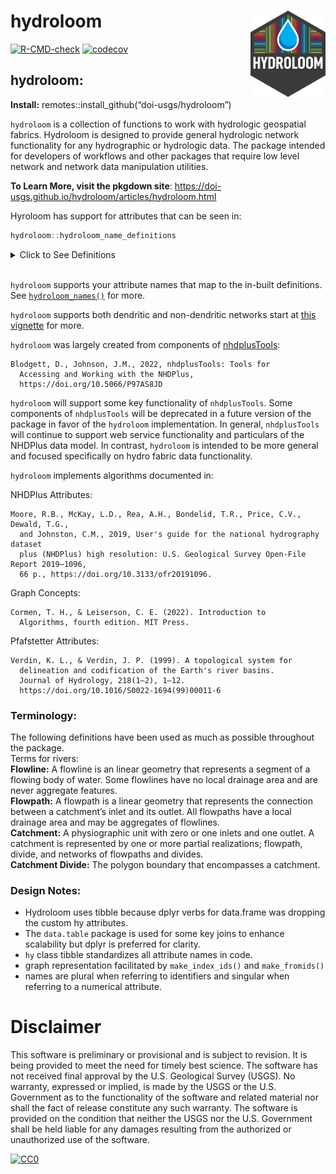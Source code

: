 
<!-- README.md is generated from README.Rmd. Please edit that file -->

# hydroloom <img src="man/figures/logo.png" align="right" alt="" width="120" />

[![R-CMD-check](https://github.com/DOI-USGS/hydroloom/actions/workflows/R-CMD-check.yaml/badge.svg)](https://github.com/DOI-USGS/hydroloom/actions/workflows/R-CMD-check.yaml)
[![codecov](https://codecov.io/gh/doi-usgs/hydroloom/branch/main/graph/badge.svg)](https://app.codecov.io/gh/doi-usgs/hydroloom)

## hydroloom:

**Install:** remotes::install_github(“doi-usgs/hydroloom”)

`hydroloom` is a collection of functions to work with hydrologic
geospatial fabrics. Hydroloom is designed to provide general hydrologic
network functionality for any hydrographic or hydrologic data. The
package intended for developers of workflows and other packages that
require low level network and network data manipulation utilities.

**To Learn More, visit the pkgdown site**:
<https://doi-usgs.github.io/hydroloom/articles/hydroloom.html>

Hyroloom has support for attributes that can be seen in:

``` r
hydroloom::hydroloom_name_definitions
```

<details>
<summary>
Click to See Definitions
</summary>

| Name                      | Definition                                                                                                                                                                                            |
|:--------------------------|:------------------------------------------------------------------------------------------------------------------------------------------------------------------------------------------------------|
| id                        | shared network identifier for catchment divide and flowpath or flowline                                                                                                                               |
| toid                      | indicates to the downstream id. May or may not be dendritic                                                                                                                                           |
| fromnode                  | indicates the node representing the nexus upstream of a catchment                                                                                                                                     |
| tonode                    | indicates the node representing the nexus downstream of a catchment                                                                                                                                   |
| divergence                | indicates whether a catchment is not downstream of a diversion (0), the primary path downstream of a divergence (1), or a minor path downstream of a diversion (2).                                   |
| wbid                      | waterbody id                                                                                                                                                                                          |
| total_da_sqkm             | total drainage area at the outlet of a catchment                                                                                                                                                      |
| da_sqkm                   | local drainage area of a catchment                                                                                                                                                                    |
| length_km                 | length of a single catchment’s flowpath                                                                                                                                                               |
| pathlength_km             | distance from the outlet of a catchment to the terminal outlet of a network                                                                                                                           |
| arbolate_sum              | total accumulated length of all upstream flowlines                                                                                                                                                    |
| topo_sort                 | Similar to hydrosequence in NHDPlus. Large topo_sort values are upstream of small topo_sort values. Note that there are many valid topological sort orders of a directed graph.                       |
| up_topo_sort              | topo sort value of the upstream mainstem                                                                                                                                                              |
| dn_topo_sort              | topo sort value of the downstream mainstem                                                                                                                                                            |
| dn_minor_topo_sort        | topo sort value of the downstream minor network element with the smallest id                                                                                                                          |
| terminal_topo_sort        | topo sort value of the outlet network element                                                                                                                                                         |
| terminal_flag             | 1 for network terminous 0 for within network                                                                                                                                                          |
| terminal_id               | id of terminal catchment for entire drainage basin                                                                                                                                                    |
| start_flag                | 1 for a headwater, 0 otherwise                                                                                                                                                                        |
| levelpath                 | provides an identifier for the collection of flowpaths that make up a single mainstem flowpath of a drainage basin                                                                                    |
| up_levelpath              | levelpath value of the upstream mainstem                                                                                                                                                              |
| dn_levelpath              | levelpath value of the downstream mainstem                                                                                                                                                            |
| levelpath_outlet_id       | id of outlet catchment of a levelpath                                                                                                                                                                 |
| stream_level              | starting at 1 for coastal terminals and 4 for inland terminals increments by 1 for each smaller tributary level                                                                                       |
| dn_stream_level           | stream level of downstream mainstem network element                                                                                                                                                   |
| stream_order              | starting at 1 for headwaters increments by 1 for each larger tributary level, divergences adopt stream order from upstream but returning divergent network does not increment stream order            |
| stream_calculator         | starting at 1 for headwaters and 0 along diverted paths increments by 1 for each larger tributary level, does no increment along diverted paths. Is equal to stream_order along the dendritic network |
| feature_type              | descriptive feature type moniker                                                                                                                                                                      |
| feature_type_code         | compact feature type identifier                                                                                                                                                                       |
| vector_proc_unit          | identifier for processing units based on vector encapsulation                                                                                                                                         |
| raster_proc_unit          | identifier for processing units based on raster encapsulation                                                                                                                                         |
| id_measure                | interpolative linear reference measure along a single identified feature                                                                                                                              |
| aggregate_id              | aggregate identifier useful for ‘reach’ or ‘flowpath’ aggregation of flowlines                                                                                                                        |
| aggregate_id_measure      | interpolative linear reference measure along an aggregate feature                                                                                                                                     |
| aggregate_id_from_measure | interpolative linear reference for downstream end of a single feature that makes up an aggregate feature                                                                                              |
| aggregate_id_to_measure   | interpolative linear reference for the upstream end of a single feature that makes up an aggregate feature                                                                                            |
| point_id                  | identifier of hydrologic location point                                                                                                                                                               |
| offset                    | offset distance from point to line in units of linear reference analysis units                                                                                                                        |

</details>

<br/>

`hydroloom` supports your attribute names that map to the in-built
definitions. See
[`hydroloom_names()`](https://doi-usgs.github.io/hydroloom/reference/hydroloom_names.html)
for more.

`hydroloom` supports both dendritic and non-dendritic networks start at
[this
vignette](https://doi-usgs.github.io/hydroloom/articles/non-dendritic.html)
for more.

`hydroloom` was largely created from components of
[nhdplusTools](https://doi.org/10.5066/P97AS8JD):

    Blodgett, D., Johnson, J.M., 2022, nhdplusTools: Tools for
      Accessing and Working with the NHDPlus,
      https://doi.org/10.5066/P97AS8JD

`hydroloom` will support some key functionality of `nhdplusTools`. Some
components of `nhdplusTools` will be deprecated in a future version of
the package in favor of the `hydroloom` implementation. In general,
`nhdplusTools` will continue to support web service functionality and
particulars of the NHDPlus data model. In contrast, `hydroloom` is
intended to be more general and focused specifically on hydro fabric
data functionality.

`hydroloom` implements algorithms documented in:

NHDPlus Attributes:

    Moore, R.B., McKay, L.D., Rea, A.H., Bondelid, T.R., Price, C.V., Dewald, T.G., 
      and Johnston, C.M., 2019, User's guide for the national hydrography dataset 
      plus (NHDPlus) high resolution: U.S. Geological Survey Open-File Report 2019–1096, 
      66 p., https://doi.org/10.3133/ofr20191096.

Graph Concepts:

    Cormen, T. H., & Leiserson, C. E. (2022). Introduction to 
      Algorithms, fourth edition. MIT Press.

Pfafstetter Attributes:

    Verdin, K. L., & Verdin, J. P. (1999). A topological system for 
      delineation and codification of the Earth's river basins. 
      Journal of Hydrology, 218(1–2), 1–12. 
      https://doi.org/10.1016/S0022-1694(99)00011-6

### Terminology:

The following definitions have been used as much as possible throughout
the package.  
Terms for rivers:  
**Flowline:** A flowline is an linear geometry that represents a segment
of a flowing body of water. Some flowlines have no local drainage area
and are never aggregate features.  
**Flowpath:** A flowpath is a linear geometry that represents the
connection between a catchment’s inlet and its outlet. All flowpaths
have a local drainage area and may be aggregates of flowlines.  
**Catchment:** A physiographic unit with zero or one inlets and one
outlet. A catchment is represented by one or more partial realizations;
flowpath, divide, and networks of flowpaths and divides.  
**Catchment Divide:** The polygon boundary that encompasses a catchment.

### Design Notes:

- Hydroloom uses tibble because dplyr verbs for data.frame was dropping
  the custom hy attributes.
- The `data.table` package is used for some key joins to enhance
  scalability but dplyr is preferred for clarity.
- `hy` class tibble standardizes all attribute names in code.
- graph representation facilitated by `make_index_ids()` and
  `make_fromids()`
- names are plural when referring to identifiers and singular when
  referring to a numerical attribute.

# Disclaimer

This software is preliminary or provisional and is subject to revision.
It is being provided to meet the need for timely best science. The
software has not received final approval by the U.S. Geological Survey
(USGS). No warranty, expressed or implied, is made by the USGS or the
U.S. Government as to the functionality of the software and related
material nor shall the fact of release constitute any such warranty. The
software is provided on the condition that neither the USGS nor the U.S.
Government shall be held liable for any damages resulting from the
authorized or unauthorized use of the software.

[![CC0](https://i.creativecommons.org/p/zero/1.0/88x31.png)](https://creativecommons.org/publicdomain/zero/1.0/)
